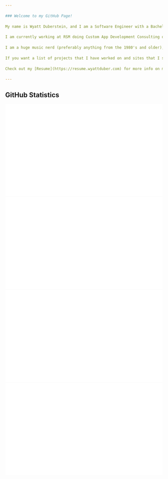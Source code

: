 ```yaml
---

### Welcome to my GitHub Page!

My name is Wyatt Duberstein, and I am a Software Engineer with a Bachelors of Science in Software Engineering (Minor in Cybersecurity) from Iowa State University of Science and Technology.

I am currently working at RSM doing Custom App Development Consulting on the D365 Application. RSM is a tax/audit/consulting firm.

I am a huge music nerd (preferably anything from the 1980's and older), I play piano and guitar, and I enjoy tinkering with software and computers.

If you want a list of projects that I have worked on and sites that I self-host, check out my [personal website](https://www.wyattduber.com).

Check out my [Resume](https://resume.wyattduber.com) for more info on me and my accomplishments!

---
```


## GitHub Statistics
![](https://raw.githubusercontent.com/wyattduber/github-stats/master/generated/overview.svg#gh-dark-mode-only) ![](https://raw.githubusercontent.com/wyattduber/github-stats/master/generated/languages.svg#gh-dark-mode-only)
![](https://raw.githubusercontent.com/wyattduber/github-stats/master/generated/overview.svg#gh-light-mode-only) ![](https://raw.githubusercontent.com/wyattduber/github-stats/master/generated/languages.svg#gh-light-mode-only)
